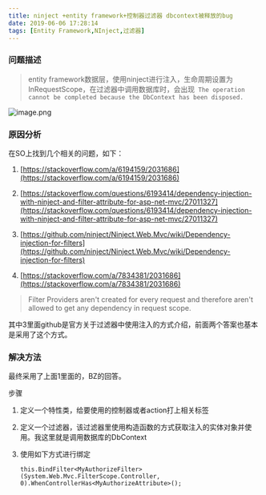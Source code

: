 ```yaml
---
title: ninject +entity framework+控制器过滤器 dbcontext被释放的bug
date: 2019-06-06 17:28:14
tags: [Entity Framework,NInject,过滤器]
---
```


### 问题描述

> entity framework数据层，使用ninject进行注入，生命周期设置为InRequestScope，在过滤器中调用数据库时，会出现` The operation cannot be completed because the DbContext has been disposed.`

![image.png](https://upload-images.jianshu.io/upload_images/2665968-7a47deefa11b5919.png?imageMogr2/auto-orient/strip%7CimageView2/2/w/1240)



### 原因分析

在SO上找到几个相关的问题，如下：

1. [https://stackoverflow.com/a/6194159/2031686](https://stackoverflow.com/a/6194159/2031686)

2. [https://stackoverflow.com/questions/6193414/dependency-injection-with-ninject-and-filter-attribute-for-asp-net-mvc/27011327](https://stackoverflow.com/questions/6193414/dependency-injection-with-ninject-and-filter-attribute-for-asp-net-mvc/27011327)

3. [https://github.com/ninject/Ninject.Web.Mvc/wiki/Dependency-injection-for-filters](https://github.com/ninject/Ninject.Web.Mvc/wiki/Dependency-injection-for-filters)

4. [https://stackoverflow.com/a/7834381/2031686](https://stackoverflow.com/a/7834381/2031686)

> Filter Providers aren't created for every request and therefore aren't allowed to get any dependency in request scope.

其中3里面github是官方关于过滤器中使用注入的方式介绍，前面两个答案也基本是采用了这个方式。

### 解决方法

最终采用了上面1里面的，BZ的回答。

步骤

1. 定义一个特性类，给要使用的控制器或者action打上相关标签

2. 定义一个过滤器，该过滤器里使用构造函数的方式获取注入的实体对象并使用。我这里就是调用数据库的DbContext

3. 使用如下方式进行绑定

	```
	this.BindFilter<MyAuthorizeFilter>(System.Web.Mvc.FilterScope.Controller, 0).WhenControllerHas<MyAuthorizeAttribute>();
	```
